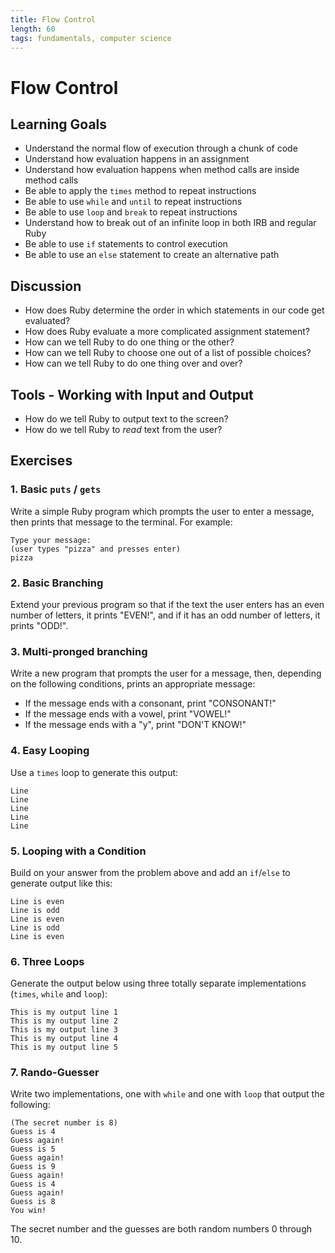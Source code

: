 ```yaml
---
title: Flow Control
length: 60
tags: fundamentals, computer science
---
```


# Flow Control

## Learning Goals

* Understand the normal flow of execution through a chunk of code
* Understand how evaluation happens in an assignment
* Understand how evaluation happens when method calls are inside method calls
* Be able to apply the `times` method to repeat instructions
* Be able to use `while` and `until` to repeat instructions
* Be able to use `loop` and `break` to repeat instructions
* Understand how to break out of an infinite loop in both IRB and regular Ruby
* Be able to use `if` statements to control execution
* Be able to use an `else` statement to create an alternative path

## Discussion

* How does Ruby determine the order in which statements in our code get evaluated?
* How does Ruby evaluate a more complicated assignment statement?
* How can we tell Ruby to do one thing or the other?
* How can we tell Ruby to choose one out of a list of possible choices?
* How can we tell Ruby to do one thing over and over?

## Tools - Working with Input and Output

* How do we tell Ruby to output text to the screen?
* How do we tell Ruby to _read_ text from the user?

## Exercises

### 1. Basic `puts` / `gets`

Write a simple Ruby program which prompts the user to enter a message, then prints that message to the terminal. For example:

```
Type your message:
(user types "pizza" and presses enter)
pizza
```

### 2. Basic Branching

Extend your previous program so that if the text the user enters has an even number of letters, it prints "EVEN!", and if it has an odd number of letters, it prints "ODD!".

### 3. Multi-pronged branching

Write a new program that prompts the user for a message, then, depending on the following conditions, prints an appropriate message:

* If the message ends with a consonant, print "CONSONANT!"
* If the message ends with a vowel, print "VOWEL!"
* If the message ends with a "y", print "DON'T KNOW!"

### 4. Easy Looping

Use a `times` loop to generate this output:

```
Line
Line
Line
Line
Line
```

### 5. Looping with a Condition

Build on your answer from the problem above and add an `if`/`else` to generate output like this:

```
Line is even
Line is odd
Line is even
Line is odd
Line is even
```

### 6. Three Loops

Generate the output below using three totally separate implementations (`times`, `while` and `loop`):

```
This is my output line 1
This is my output line 2
This is my output line 3
This is my output line 4
This is my output line 5
```

### 7. Rando-Guesser

Write two implementations, one with `while` and one with `loop` that output the following:

```
(The secret number is 8)
Guess is 4
Guess again!
Guess is 5
Guess again!
Guess is 9
Guess again!
Guess is 4
Guess again!
Guess is 8
You win!
```

The secret number and the guesses are both random numbers 0 through 10.
